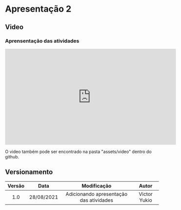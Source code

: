 # Apresentação 2

## Video

### Aprensentação das atividades

<iframe width="560" height="315" src="https://www.youtube.com/embed/DfHkNLWner4" title="YouTube video player" frameborder="0" allow="accelerometer; autoplay; clipboard-write; encrypted-media; gyroscope; picture-in-picture" allowfullscreen></iframe>

O video também pode ser encontrado na pasta "assets/video" dentro do github.

## Versionamento

| Versão | Data | Modificação | Autor |
| :--: | :--: | :--: | :--: |
| 1.0 | 28/08/2021 | Adicionando apresentação das atividades | Victor Yukio |